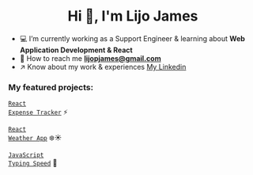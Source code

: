 <h1 align="center">Hi 👋, I'm Lijo James</h1>

- :computer: I’m currently working as a Support Engineer & learning about **Web Application Development & React**
- :email: How to reach me **lijopjames@gmail.com**
- :arrow_upper_right: Know about my work & experiences [My Linkedin](https://www.linkedin.com/in/lijopjames/)

### My featured projects: 
<code>[React Expense Tracker](https://expense-tracker-react-01.herokuapp.com)</code> :zap:

<code>[React Weather App](https://weather-app-react-02.herokuapp.com)</code> :snowflake::sunny:

<code>[JavaScript Typing Speed](https://github.com/lijopjames/js-typing-speed-test)</code> :fax:

